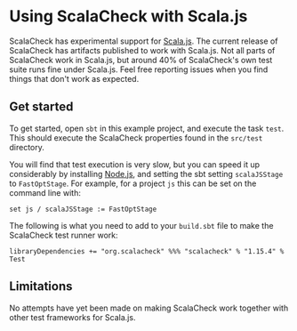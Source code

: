 # Using ScalaCheck with Scala.js

ScalaCheck has experimental support for [Scala.js](http://www.scala-js.org/).
The current release of ScalaCheck has artifacts published to work with Scala.js.
Not all parts of ScalaCheck work in Scala.js,
but around 40% of ScalaCheck's own test suite runs fine under Scala.js.
Feel free reporting issues when you find things that don't work as expected.

## Get started

To get started, open `sbt` in this example project, and execute the task
`test`. This should execute the ScalaCheck properties found in the `src/test` directory.

You will find that test execution is very slow, but you can speed it up
considerably by installing [Node.js](http://nodejs.org/), and setting the sbt
setting `scalaJSStage` to `FastOptStage`.  For example, for a project `js` this
can be set on the command line with:

```
set js / scalaJSStage := FastOptStage
```

The following is what you need to add to your `build.sbt` file to make the
ScalaCheck test runner work:

```
libraryDependencies += "org.scalacheck" %%% "scalacheck" % "1.15.4" % Test
```

## Limitations

No attempts have yet been made on making ScalaCheck work together with other
test frameworks for Scala.js.

